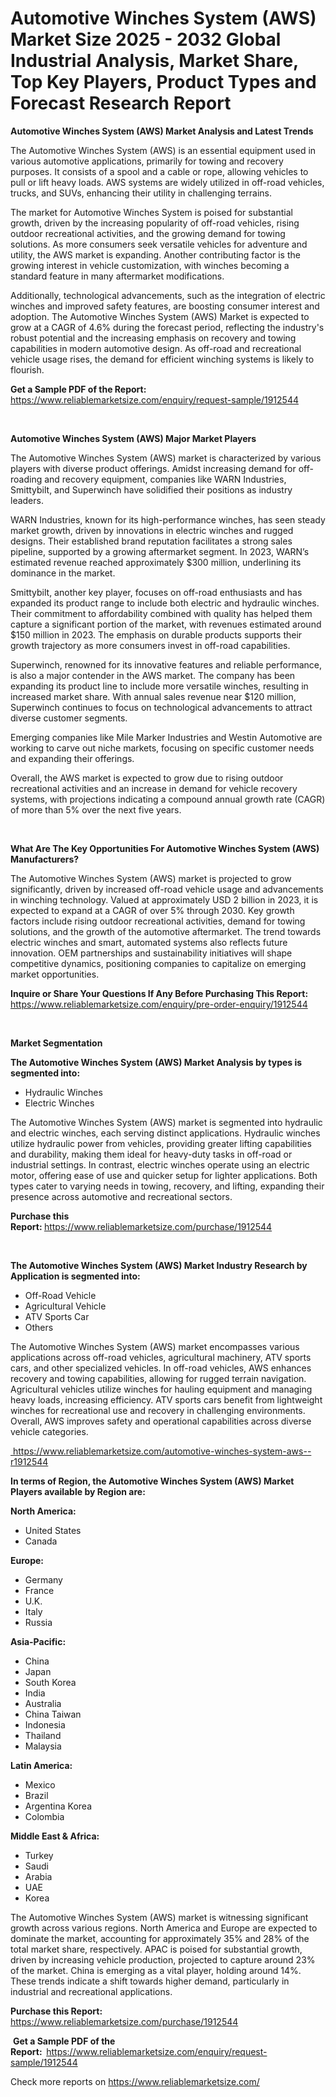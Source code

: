 <p><h1>Automotive Winches System (AWS) Market Size 2025 - 2032 Global Industrial Analysis, Market Share, Top Key Players, Product Types and Forecast Research Report</h1></p><p><strong>Automotive Winches System (AWS) Market Analysis and Latest Trends</strong></p>
<p><p>The Automotive Winches System (AWS) is an essential equipment used in various automotive applications, primarily for towing and recovery purposes. It consists of a spool and a cable or rope, allowing vehicles to pull or lift heavy loads. AWS systems are widely utilized in off-road vehicles, trucks, and SUVs, enhancing their utility in challenging terrains.</p><p>The market for Automotive Winches System is poised for substantial growth, driven by the increasing popularity of off-road vehicles, rising outdoor recreational activities, and the growing demand for towing solutions. As more consumers seek versatile vehicles for adventure and utility, the AWS market is expanding. Another contributing factor is the growing interest in vehicle customization, with winches becoming a standard feature in many aftermarket modifications.</p><p>Additionally, technological advancements, such as the integration of electric winches and improved safety features, are boosting consumer interest and adoption. The Automotive Winches System (AWS) Market is expected to grow at a CAGR of 4.6% during the forecast period, reflecting the industry's robust potential and the increasing emphasis on recovery and towing capabilities in modern automotive design. As off-road and recreational vehicle usage rises, the demand for efficient winching systems is likely to flourish.</p></p>
<p><strong>Get a Sample PDF of the Report:&nbsp;</strong> <a href="https://www.reliablemarketsize.com/enquiry/request-sample/1912544?utm_campaign=2948&utm_medium=2&utm_source=Github&utm_content=ia&utm_term=31032025&utm_id=automotive-winches-system-aws">https://www.reliablemarketsize.com/enquiry/request-sample/1912544</a></p>
<p>&nbsp;</p>
<p><strong>Automotive Winches System (AWS) Major Market Players</strong></p>
<p><p>The Automotive Winches System (AWS) market is characterized by various players with diverse product offerings. Amidst increasing demand for off-roading and recovery equipment, companies like WARN Industries, Smittybilt, and Superwinch have solidified their positions as industry leaders. </p><p>WARN Industries, known for its high-performance winches, has seen steady market growth, driven by innovations in electric winches and rugged designs. Their established brand reputation facilitates a strong sales pipeline, supported by a growing aftermarket segment. In 2023, WARN’s estimated revenue reached approximately $300 million, underlining its dominance in the market.</p><p>Smittybilt, another key player, focuses on off-road enthusiasts and has expanded its product range to include both electric and hydraulic winches. Their commitment to affordability combined with quality has helped them capture a significant portion of the market, with revenues estimated around $150 million in 2023. The emphasis on durable products supports their growth trajectory as more consumers invest in off-road capabilities.</p><p>Superwinch, renowned for its innovative features and reliable performance, is also a major contender in the AWS market. The company has been expanding its product line to include more versatile winches, resulting in increased market share. With annual sales revenue near $120 million, Superwinch continues to focus on technological advancements to attract diverse customer segments.</p><p>Emerging companies like Mile Marker Industries and Westin Automotive are working to carve out niche markets, focusing on specific customer needs and expanding their offerings. </p><p>Overall, the AWS market is expected to grow due to rising outdoor recreational activities and an increase in demand for vehicle recovery systems, with projections indicating a compound annual growth rate (CAGR) of more than 5% over the next five years.</p></p>
<p>&nbsp;</p>
<p><strong>What Are The Key Opportunities For Automotive Winches System (AWS) Manufacturers?</strong></p>
<p><p>The Automotive Winches System (AWS) market is projected to grow significantly, driven by increased off-road vehicle usage and advancements in winching technology. Valued at approximately USD 2 billion in 2023, it is expected to expand at a CAGR of over 5% through 2030. Key growth factors include rising outdoor recreational activities, demand for towing solutions, and the growth of the automotive aftermarket. The trend towards electric winches and smart, automated systems also reflects future innovation. OEM partnerships and sustainability initiatives will shape competitive dynamics, positioning companies to capitalize on emerging market opportunities.</p></p>
<p><strong>Inquire or Share Your Questions If Any Before Purchasing This Report:</strong> <a href="https://www.reliablemarketsize.com/enquiry/pre-order-enquiry/1912544?utm_campaign=2948&utm_medium=2&utm_source=Github&utm_content=ia&utm_term=31032025&utm_id=automotive-winches-system-aws">https://www.reliablemarketsize.com/enquiry/pre-order-enquiry/1912544</a></p>
<p>&nbsp;</p>
<p><strong>Market Segmentation</strong></p>
<p><strong>The Automotive Winches System (AWS) Market Analysis by types is segmented into:</strong></p>
<p><ul><li>Hydraulic Winches</li><li>Electric Winches</li></ul></p>
<p><p>The Automotive Winches System (AWS) market is segmented into hydraulic and electric winches, each serving distinct applications. Hydraulic winches utilize hydraulic power from vehicles, providing greater lifting capabilities and durability, making them ideal for heavy-duty tasks in off-road or industrial settings. In contrast, electric winches operate using an electric motor, offering ease of use and quicker setup for lighter applications. Both types cater to varying needs in towing, recovery, and lifting, expanding their presence across automotive and recreational sectors.</p></p>
<p><strong>Purchase this Report:&nbsp;</strong><a href="https://www.reliablemarketsize.com/purchase/1912544?utm_campaign=2948&utm_medium=2&utm_source=Github&utm_content=ia&utm_term=31032025&utm_id=automotive-winches-system-aws">https://www.reliablemarketsize.com/purchase/1912544</a></p>
<p>&nbsp;</p>
<p><strong>The Automotive Winches System (AWS) Market Industry Research by Application is segmented into:</strong></p>
<p><ul><li>Off-Road Vehicle</li><li>Agricultural Vehicle</li><li>ATV Sports Car</li><li>Others</li></ul></p>
<p><p>The Automotive Winches System (AWS) market encompasses various applications across off-road vehicles, agricultural machinery, ATV sports cars, and other specialized vehicles. In off-road vehicles, AWS enhances recovery and towing capabilities, allowing for rugged terrain navigation. Agricultural vehicles utilize winches for hauling equipment and managing heavy loads, increasing efficiency. ATV sports cars benefit from lightweight winches for recreational use and recovery in challenging environments. Overall, AWS improves safety and operational capabilities across diverse vehicle categories.</p></p>
<p><a href="https://www.reliablemarketsize.com/automotive-winches-system-aws--r1912544?utm_campaign=2948&utm_medium=2&utm_source=Github&utm_content=ia&utm_term=31032025&utm_id=automotive-winches-system-aws">&nbsp;https://www.reliablemarketsize.com/automotive-winches-system-aws--r1912544</a></p>
<p><strong>In terms of Region, the Automotive Winches System (AWS) Market Players available by Region are:</strong></p>
<p>
    <p> <strong> North America: </strong>
        <ul>
            <li>United States</li>
            <li>Canada</li>
        </ul>
        </p> 
    <p> <strong> Europe: </strong>
        <ul>
            <li>Germany</li>
            <li>France</li>
            <li>U.K.</li>
            <li>Italy</li>
            <li>Russia</li>
        </ul>
        </p> 
    <p> <strong> Asia-Pacific: </strong>
        <ul>
            <li>China</li>
            <li>Japan</li>
            <li>South Korea</li>
            <li>India</li>
            <li>Australia</li>
            <li>China Taiwan</li>
            <li>Indonesia</li>
            <li>Thailand</li>
            <li>Malaysia</li>
        </ul>
        </p> 
    <p> <strong> Latin America: </strong>
        <ul>
            <li>Mexico</li>
            <li>Brazil</li>
            <li>Argentina Korea</li>
            <li>Colombia</li>
        </ul>
        </p> 
    <p> <strong> Middle East & Africa: </strong>
        <ul>
            <li>Turkey</li>
            <li>Saudi</li>
            <li>Arabia</li>
            <li>UAE</li>
            <li>Korea</li>
        </ul>
    </p>
    </p>
<p><p>The Automotive Winches System (AWS) market is witnessing significant growth across various regions. North America and Europe are expected to dominate the market, accounting for approximately 35% and 28% of the total market share, respectively. APAC is poised for substantial growth, driven by increasing vehicle production, projected to capture around 23% of the market. China is emerging as a vital player, holding around 14%. These trends indicate a shift towards higher demand, particularly in industrial and recreational applications.</p></p>
<p><strong>Purchase this Report: </strong><a href="https://www.reliablemarketsize.com/purchase/1912544?utm_campaign=2948&utm_medium=2&utm_source=Github&utm_content=ia&utm_term=31032025&utm_id=automotive-winches-system-aws">https://www.reliablemarketsize.com/purchase/1912544</a></p>
<p>&nbsp;<strong>Get a Sample PDF of the Report:&nbsp;&nbsp;</strong><a href="https://www.reliablemarketsize.com/enquiry/request-sample/1912544?utm_campaign=2948&utm_medium=2&utm_source=Github&utm_content=ia&utm_term=31032025&utm_id=automotive-winches-system-aws">https://www.reliablemarketsize.com/enquiry/request-sample/1912544</a></p>
<p><strong></strong></p>
<p>Check more reports on <a href="https://www.reliablemarketsize.com/?utm_campaign=2948&utm_medium=2&utm_source=Github&utm_content=ia&utm_term=31032025&utm_id=automotive-winches-system-aws">https://www.reliablemarketsize.com/</a></p>
